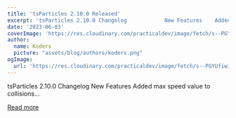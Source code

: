 ```yaml
---
title: 'tsParticles 2.10.0 Released'
excerpt: 'tsParticles 2.10.0 Changelog            New Features    Added max speed value to collisions...'
date: '2023-06-03'
coverImage: 'https://res.cloudinary.com/practicaldev/image/fetch/s--PGYUfiwJ--/c_imagga_scale,f_auto,fl_progressive,h_420,q_auto,w_1000/https://dev-to-uploads.s3.amazonaws.com/uploads/articles/9mrogfdn5y1k8yedozie.png'
author:
  name: Koders
  picture: "assets/blog/authors/koders.png"
ogImage:
  url: 'https://res.cloudinary.com/practicaldev/image/fetch/s--PGYUfiwJ--/c_imagga_scale,f_auto,fl_progressive,h_420,q_auto,w_1000/https://dev-to-uploads.s3.amazonaws.com/uploads/articles/9mrogfdn5y1k8yedozie.png'
---
```


tsParticles 2.10.0 Changelog            New Features    Added max speed value to collisions...

[Read more](https://dev.to/tsparticles/tsparticles-2100-released-4e96)
